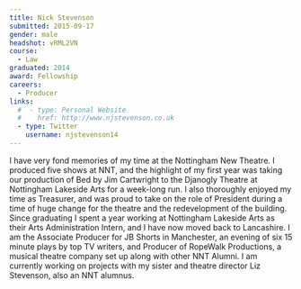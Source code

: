 ```yaml
---
title: Nick Stevenson
submitted: 2015-09-17
gender: male
headshot: vRML2VN
course: 
  - Law
graduated: 2014
award: Fellowship
careers:
  - Producer
links:
  #  - type: Personal Website
  #    href: http://www.njstevenson.co.uk
  - type: Twitter
    username: njstevenson14
---
```


I have very fond memories of my time at the Nottingham New Theatre. I produced five shows at NNT, and the highlight of my first year was taking our production of Bed by Jim Cartwright to the Djanogly Theatre at Nottingham Lakeside Arts for a week-long run. I also thoroughly enjoyed my time as Treasurer, and was proud to take on the role of President during a time of huge change for the theatre and the redevelopment of the building. Since graduating I spent a year working at Nottingham Lakeside Arts as their Arts Administration Intern, and I have now moved back to Lancashire. I am the Associate Producer for JB Shorts in Manchester, an evening of six 15 minute plays by top TV writers, and Producer of RopeWalk Productions, a musical theatre company set up along with other NNT Alumni. I am currently working on projects with my sister and theatre director Liz Stevenson, also an NNT alumnus.

